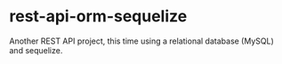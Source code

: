 # rest-api-orm-sequelize

Another REST API project, this time using a relational database (MySQL) and sequelize.
